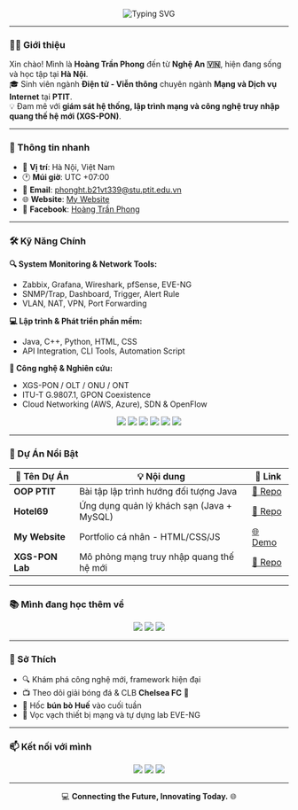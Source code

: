<p align="center">
  <img src="https://readme-typing-svg.herokuapp.com?font=Fira+Code&size=22&duration=4500&pause=1000&color=1D57D9&center=true&vCenter=true&width=1000&lines=👋+Xin+chào!+Tôi+là+Hoàng+Trần+Phong+(HTP8888)+🚀;💻+System+Monitoring+%26+FTTx+Engineer+in+training;🌐+Sinh+viên+PTIT+%7C+Mạng+%26+Dịch+vụ+Internet;⚡+Zabbix+%7C+Grafana+%7C+EVE-NG+%7C+XGS-PON+%7C+Java+%7C+Python" alt="Typing SVG" />
</p>

---

### 👨‍💻 Giới thiệu

Xin chào! Mình là **Hoàng Trần Phong** đến từ **Nghệ An 🇻🇳**, hiện đang sống và học tập tại **Hà Nội**.  
🎓 Sinh viên ngành **Điện tử - Viễn thông** chuyên ngành **Mạng và Dịch vụ Internet** tại **PTIT**.  
💡 Đam mê với **giám sát hệ thống, lập trình mạng và công nghệ truy nhập quang thế hệ mới (XGS-PON)**.

---

### 🌟 Thông tin nhanh

- 📍 **Vị trí**: Hà Nội, Việt Nam  
- 🕐 **Múi giờ**: UTC +07:00  
- 📧 **Email**: [phonght.b21vt339@stu.ptit.edu.vn](mailto:phonght.b21vt339@stu.ptit.edu.vn)  
- 🌐 **Website**: [My Website](https://htp8888.github.io/my-website/)  
- 📘 **Facebook**: [Hoàng Trần Phong](https://www.facebook.com/phonglanne999/)

---

### 🛠️ Kỹ Năng Chính

**🔍 System Monitoring & Network Tools:**

- Zabbix, Grafana, Wireshark, pfSense, EVE-NG  
- SNMP/Trap, Dashboard, Trigger, Alert Rule  
- VLAN, NAT, VPN, Port Forwarding

**💻 Lập trình & Phát triển phần mềm:**

- Java, C++, Python, HTML, CSS  
- API Integration, CLI Tools, Automation Script

**📡 Công nghệ & Nghiên cứu:**

- XGS-PON / OLT / ONU / ONT  
- ITU-T G.9807.1, GPON Coexistence  
- Cloud Networking (AWS, Azure), SDN & OpenFlow

<p align="center">
  <a href="https://www.java.com/"><img src="https://img.shields.io/badge/Java-007396?style=flat&logo=java&logoColor=white"/></a>
  <a href="https://www.python.org/"><img src="https://img.shields.io/badge/Python-3776AB?style=flat&logo=python&logoColor=white"/></a>
  <a href="https://www.zabbix.com/"><img src="https://img.shields.io/badge/Zabbix-DC382D?style=flat&logo=zabbix&logoColor=white"/></a>
  <a href="https://grafana.com/"><img src="https://img.shields.io/badge/Grafana-F46800?style=flat&logo=grafana&logoColor=white"/></a>
  <a href="https://www.wireshark.org/"><img src="https://img.shields.io/badge/Wireshark-1679A7?style=flat&logo=wireshark&logoColor=white"/></a>
  <a href="https://github.com/"><img src="https://img.shields.io/badge/GitHub-181717?style=flat&logo=github&logoColor=white"/></a>
</p>

---

### 🚀 Dự Án Nổi Bật

| 📁 Tên Dự Án | 💡 Nội dung | 🔗 Link |
|------------|------------|--------|
| **OOP PTIT** | Bài tập lập trình hướng đối tượng Java | [🔎 Repo](https://github.com/HTP8888/OOP-PTIT) |
| **Hotel69** | Ứng dụng quản lý khách sạn (Java + MySQL) | [🏨 Repo](https://github.com/HTP8888/hotel69) |
| **My Website** | Portfolio cá nhân - HTML/CSS/JS | [🌐 Demo](https://htp8888.github.io/my-website/) |
| **XGS-PON Lab** | Mô phỏng mạng truy nhập quang thế hệ mới | [📡 Repo](https://github.com/HTP8888/XGS-PON-Lab) |

---

### 📚 Mình đang học thêm về

<p align="center">
  <img src="https://img.shields.io/badge/AWS%20Cloud-232F3E?style=for-the-badge&logo=amazon-aws&logoColor=white"/>
  <img src="https://img.shields.io/badge/Ansible-EE0000?style=for-the-badge&logo=ansible&logoColor=white"/>
  <img src="https://img.shields.io/badge/5G%20Networks-00BFFF?style=for-the-badge&logo=5g&logoColor=white"/>
</p>

---

### 🎯 Sở Thích

- 🔍 Khám phá công nghệ mới, framework hiện đại  
- 📺 Theo dõi giải bóng đá & CLB **Chelsea FC** 💙  
- 🍜 Hốc **bún bò Huế** vào cuối tuần  
- 📡 Vọc vạch thiết bị mạng và tự dựng lab EVE-NG

---

### 📫 Kết nối với mình

<p align="center">
  <a href="mailto:phonght.b21vt339@stu.ptit.edu.vn"><img src="https://img.shields.io/badge/Gmail-D14836?style=for-the-badge&logo=gmail&logoColor=white"/></a>
  <a href="https://www.facebook.com/phonglanne999/"><img src="https://img.shields.io/badge/Facebook-1877F2?style=for-the-badge&logo=facebook&logoColor=white"/></a>
  <a href="https://github.com/HTP8888"><img src="https://img.shields.io/badge/GitHub-181717?style=for-the-badge&logo=github&logoColor=white"/></a>
</p>

---

<p align="center">💻 <b>Connecting the Future, Innovating Today.</b> 🌐</p>
